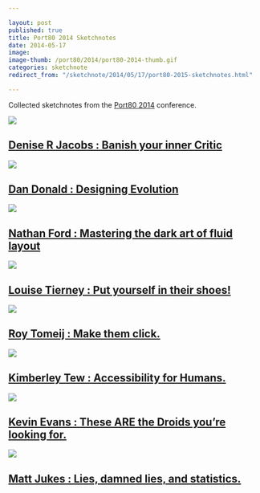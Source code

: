 ```yaml
---

layout: post
published: true
title: Port80 2014 Sketchnotes
date: 2014-05-17
image: 
image-thumb: /port80/2014/port80-2014-thumb.gif
categories: sketchnote
redirect_from: "/sketchnote/2014/05/17/port80-2015-sketchnotes.html"

---
```



Collected sketchnotes from the [Port80 2014](http://port80events.co.uk/event/port80-2014/) conference.

<section>
  	<div class="panel">
		<a href="{{ site.baseurl }}/images/port80/2014/port80-2014-05-16-denise-jacobs.gif"><img src="{{ site.baseurl }}/images/port80/2014/port80-2014-05-16-denise-jacobs-thumb.gif" class="img-responsive"></a>
		<h2 class="panel-title media-heading"><a href="{{ site.baseurl }}/images/port80/2014/port80-2014-05-16-denise-jacobs.gif">Denise R Jacobs : Banish your inner Critic</a></h2>
	</div>
</section>

<section>
  	<div class="panel">
		<a href="{{ site.baseurl }}/images/port80/2014/port80-2014-05-16-dan-donald.gif"><img src="{{ site.baseurl }}/images/port80/2014/port80-2014-05-16-dan-donald-thumb.gif" class="img-responsive"></a>
		<h2 class="panel-title media-heading"><a href="{{ site.baseurl }}/images/port80/2014/port80-2014-05-16-dan-donald.gif">Dan Donald : Designing Evolution</a></h2>
	</div>
</section>

<section>
  	<div class="panel">
		<a href="{{ site.baseurl }}/images/port80/2014/port80-2014-05-16-nathan-ford.gif"><img src="{{ site.baseurl }}/images/port80/2014/port80-2014-05-16-nathan-ford-thumb.gif" class="img-responsive"></a>
		<h2 class="panel-title media-heading"><a href="{{ site.baseurl }}/images/port80/2014/port80-2014-05-16-nathan-ford.gif">Nathan Ford :  Mastering the dark art of fluid layout</a></h2>
	</div>
</section>

<section>
  	<div class="panel">
		<a href="{{ site.baseurl }}/images/port80/2014/port80-2014-05-16-louise-tierney.gif"><img src="{{ site.baseurl }}/images/port80/2014/port80-2014-05-16-louise-tierney-thumb.gif" class="img-responsive"></a>
		<h2 class="panel-title media-heading"><a href="{{ site.baseurl }}/images/port80/2014/port80-2014-05-16-louise-tierney.gif">Louise Tierney : Put yourself in their shoes!</a></h2>
	</div>
</section>

<section>
  	<div class="panel">
		<a href="{{ site.baseurl }}/images/port80/2014/port80-2014-05-16-roy-tomeij.gif"><img src="{{ site.baseurl }}/images/port80/2014/port80-2014-05-16-roy-tomeij-thumb.gif" class="img-responsive"></a>
		<h2 class="panel-title media-heading"><a href="{{ site.baseurl }}/images/port80/2014/port80-2014-05-16-roy-tomeij.gif">Roy Tomeij : Make them click.</a></h2>
	</div>
</section>

<section>
  	<div class="panel">
		<a href="{{ site.baseurl }}/images/port80/2014/port80-2014-05-16-kimberley-tew.gif"><img src="{{ site.baseurl }}/images/port80/2014/port80-2014-05-16-kimberley-tew-thumb.gif" class="img-responsive"></a>
		<h2 class="panel-title media-heading"><a href="{{ site.baseurl }}/images/port80/2014/port80-2014-05-16-kimberley-tew.gif">Kimberley Tew : Accessibility for Humans.</a></h2>
	</div>
</section>

<section>
  	<div class="panel">
		<a href="{{ site.baseurl }}/images/port80/2014/port80-2014-05-16-kevin-evans.gif"><img src="{{ site.baseurl }}/images/port80/2014/port80-2014-05-16-kevin-evans-thumb.gif" class="img-responsive"></a>
		<h2 class="panel-title media-heading"><a href="{{ site.baseurl }}/images/port80/2014/port80-2014-05-16-kevin-evans.gif">Kevin Evans : These ARE the Droids you’re looking for.</a></h2>
	</div>
</section>

<section>
  	<div class="panel">
		<a href="{{ site.baseurl }}/images/port80/2014/port80-2014-05-16-matt-jukes.gif"><img src="{{ site.baseurl }}/images/port80/2014/port80-2014-05-16-matt-jukes-thumb.gif" class="img-responsive"></a>
		<h2 class="panel-title media-heading"><a href="{{ site.baseurl }}/images/port80/2014/port80-2014-05-16-matt-jukes.gif">Matt Jukes : Lies, damned lies, and statistics.</a></h2>
	</div>
</section>